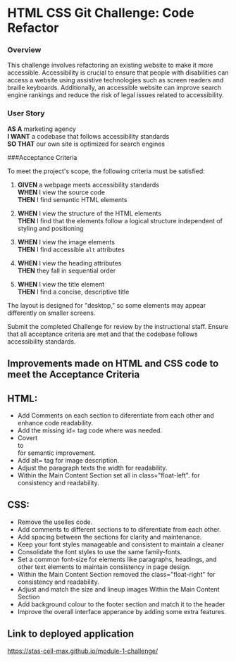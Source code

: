 # HTML CSS Git Challenge: Code Refactor

### Overview

This challenge involves refactoring an existing website to make it more accessible. Accessibility is crucial to ensure that people with disabilities can access a website using assistive technologies such as screen readers and braille keyboards. Additionally, an accessible website can improve search engine rankings and reduce the risk of legal issues related to accessibility.

### User Story

**AS A** marketing agency  
**I WANT** a codebase that follows accessibility standards  
**SO THAT** our own site is optimized for search engines  

###Acceptance Criteria

To meet the project's scope, the following criteria must be satisfied:

1. **GIVEN** a webpage meets accessibility standards  
   **WHEN** I view the source code  
   **THEN** I find semantic HTML elements

2. **WHEN** I view the structure of the HTML elements  
   **THEN** I find that the elements follow a logical structure independent of styling and positioning

3. **WHEN** I view the image elements  
   **THEN** I find accessible `alt` attributes

4. **WHEN** I view the heading attributes  
   **THEN** they fall in sequential order

5. **WHEN** I view the title element  
   **THEN** I find a concise, descriptive title




The layout is designed for "desktop," so some elements may appear differently on smaller screens.

Submit the completed Challenge for review by the instructional staff. Ensure that all acceptance criteria are met and that the codebase follows accessibility standards.


## Improvements made on HTML and CSS code to meet the Acceptance Criteria

## HTML:
 
 - Add Comments on each section to diferentiate from each other and enhance code readability.
 - Add the missing id= tag code where was needed.
 - Covert <div> to <section> for semantic improvement.
 - Add alt= tag for image description.
 - Adjust the paragraph texts the width for readability.
 - Within the Main Content Section set all in class="float-left".
   for consistency and readability.


## CSS:
 - Remove the uselles code.
 - Add comments to different sections to to diferentiate from each other.
 - Add spacing between the sections for clarity and maintenance.
 - Keep your font styles manageable and consistent to maintain a cleaner
 - Consolidate the font styles to use the same family-fonts.
 - Set a common font-size for elements like paragraphs, headings, 
     and other text elements to maintain consistency in page design.
 - Within the Main Content Section removed the class="float-right" 
   for consistency and readability.
 - Adjust and match the size and lineup images Within the Main Content Section
 - Add background colour to the footer section and match it to the header
 - Improve the overall interface apperance by adding some extra features.

## Link to deployed application
 https://stas-cell-max.github.io/module-1-challenge/ 
 
